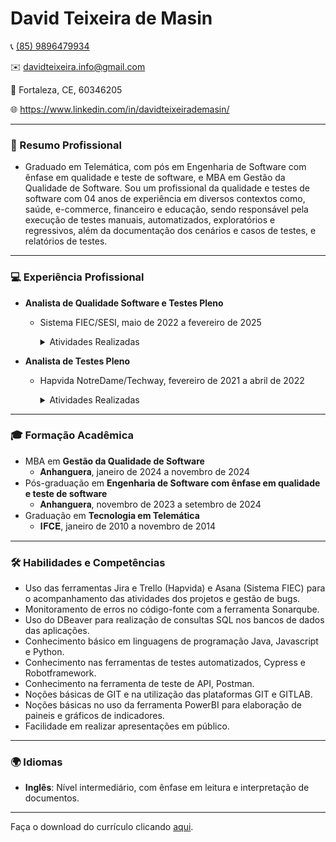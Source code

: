 # David Teixeira de Masin

📞 [(85) 9896479934](https://api.whatsapp.com/send/?phone=%2B5585989647993&text&type=phone_number&app_absent=0)

✉️ davidteixeira.info@gmail.com

📍 Fortaleza, CE, 60346205

🌐 https://www.linkedin.com/in/davidteixeirademasin/


---


###  💼 Resumo Profissional

- Graduado em Telemática, com pós em Engenharia de Software com ênfase em qualidade e teste de software, e MBA em Gestão da Qualidade de Software. Sou um profissional da qualidade e testes de software com 04 anos de experiência em diversos contextos como, saúde, e-commerce, financeiro e educação, sendo responsável pela execução de testes manuais, automatizados, exploratórios e regressivos, além da documentação dos cenários e casos de testes, e relatórios de
testes.

---

### 💻 Experiência Profissional

- **Analista de Qualidade Software e Testes Pleno**
  - Sistema FIEC/SESI, maio de 2022 a fevereiro de 2025
    <details>
      <summary>Atividades Realizadas</summary>
    
      - Trabalhei junto ao time de desenvolvimento GETIC/SFIEC, na verificação e validação de funcionalidades, utilizando metodologias ágeis como, SCRUM e Kanban, em projetos de sistemas com contextos em educação, saúde, financeiro e ecommerce;
      - Documentei planos de testes, cenários e casos de teste, e relatórios de teste;
      - Executei testes, com foco na camada E2E, manuais (funcional, regressivo, exploratório e smoke test) e, quando possível, automatizados usando Cypress e Robotframework;
      - Executei de testes em APIs com o Postman;
      - Monitorei erros de código através do SonarQube;
      - Utilizei Consultas SQL para auxiliar na produção de massas de teste;
      - Fiz apresentações sobre o software desenvolvido (entrega parcial ou total) para a área de negócios.
    </details>

- **Analista de Testes Pleno**
  - Hapvida NotreDame/Techway, fevereiro de 2021 a abril de 2022
    <details>
      <summary>Atividades Realizadas</summary>
    
      - Trabalhei com a metodologia SCRUM juntamente com o time de desenvolvimento da Hapvida em projetos de software com ênfase na área da saúde;
      - Documentei planos de testes, cenários e casos de teste, e relatórios de teste;
      - Executei testes, com foco na camada E2E, manuais (funcional, regressivo, exploratório e smoke test) e, quando possível, automatizados usando Cypress e Robotframework;
      - Executei de testes em APIs com o Postman;
      - Utilizei Consultas SQL para auxiliar na produção de massas de teste.
    </details>

---

### 🎓 Formação Acadêmica

- MBA em **Gestão da Qualidade de Software**
    - 𝐀𝐧𝐡𝐚𝐧𝐠𝐮𝐞𝐫𝐚, janeiro de 2024 a novembro de 2024
- Pós-graduação em **Engenharia de Software com ênfase em qualidade e teste de software**
    - 𝐀𝐧𝐡𝐚𝐧𝐠𝐮𝐞𝐫𝐚, novembro de 2023 a setembro de 2024
- Graduação em **Tecnologia em Telemática**
    - 𝐈𝐅𝐂𝐄, janeiro de 2010 a novembro de 2014

---

### 🛠️ Habilidades e Competências

- Uso das ferramentas Jira e Trello (Hapvida) e Asana (Sistema FIEC) para o acompanhamento das atividades dos projetos e gestão de bugs.
- Monitoramento de erros no código-fonte com a ferramenta Sonarqube.
- Uso do DBeaver para realização de consultas SQL nos bancos de dados das aplicações.
- Conhecimento básico em linguagens de programação Java, Javascript e Python.
- Conhecimento nas ferramentas de testes automatizados, Cypress e Robotframework.
- Conhecimento na ferramenta de teste de API, Postman.
- Noções básicas de GIT e na utilização das plataformas GIT e GITLAB.
- Noções básicas no uso da ferramenta PowerBI para elaboração de paineis e gráficos de indicadores.
- Facilidade em realizar apresentações em público.

---

### 🌍 Idiomas

- **Inglês**: Nível intermediário, com ênfase em leitura e interpretação de documentos.

---

Faça o download do currículo clicando [aqui](https://drive.google.com/file/d/1ESvwhrJ-0haiGHPzPGLz4Ge6HNBBqrMZ/view?usp=sharing).

